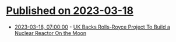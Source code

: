 # [Published on 2023-03-18](index.md)

* [2023-03-18, 07:00:00](https://hardware.slashdot.org/story/23/03/17/2143239/uk-backs-rolls-royce-project-to-build-a-nuclear-reactor-on-the-moon?utm_source=rss1.0mainlinkanon&utm_medium=feed) - [UK Backs Rolls-Royce Project To Build a Nuclear Reactor On the Moon](https://hardware.slashdot.org/story/23/03/17/2143239/uk-backs-rolls-royce-project-to-build-a-nuclear-reactor-on-the-moon?utm_source=rss1.0mainlinkanon&utm_medium=feed)

